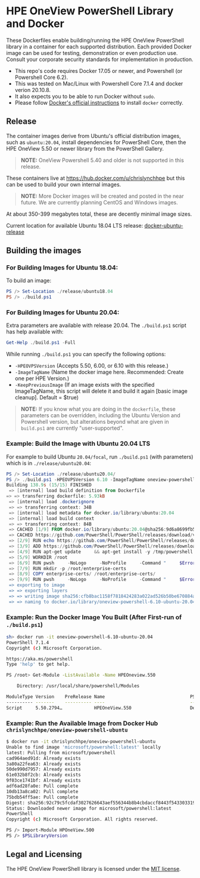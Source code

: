 # HPE OneView PowerShell Library and Docker

These Dockerfiles enable building/running the HPE OneView PowerShell library in a container for each supported distribution.  Each provided Docker image can be used for testing, demonstration or even production use. Consult your corporate security standards for implementation in production.

- This repo's code requires Docker 17.05 or newer, and Powershell (or Powershell Core 6.2).
- This was tested on Mac/Linux with Powershell Core 7.1.4 and docker verion 20.10.8.
- It also expects you to be able to run Docker without `sudo`.
- Please follow [Docker's official instructions][install] to install `docker` correctly.

[install]: https://docs.docker.com/engine/installation/

## Release

The container images derive from Ubuntu's official distribution images, such as `ubuntu:20.04`, install dependencies for PowerShell Core, then the HPE OneView 5.50 or newer library from the PowerShell Gallery.

> __NOTE:__ OneView Powershell 5.40 and older is not supported in this release.

These containers live at <https://hub.docker.com/u/chrislynchhpe> but this can be used to build your own internal images.

> __NOTE:__ More Docker images will be created and posted in the near future.  We are currently planning CentOS and Windows images.

At about 350-399 megabytes total, these are decently minimal image sizes.

Current location for available Ubuntu 18.04 LTS release: [docker-ubuntu-release](https://hub.docker.com/r/chrislynchhpe/oneview-powershell-ubuntu)

## Building the images

### For Building Images for Ubuntu 18.04:

To build an image:

 ```powershell
PS /> Set-Location ./release/ubuntu18.04
PS /> ./build.ps1
```

### For Building Images for Ubuntu 20.04:

Extra parameters are available with release 20.04. The `./build.ps1` script has help available with:

```powershell
Get-Help ./build.ps1 -Full
```

While running `./build.ps1` you can specify the following options:

- `-HPEOVPSVersion` (Accepts 5.50, 6.00, or 6.10 with this release.)
- `-ImageTagName` (Name the docker image here. Recommended: Create one per HPE Version.)
- `-KeepPreviousImage` (If an image exists with the specified ImageTagName, this script will delete it and build it again [basic image cleanup]. Default = $true)

> __NOTE:__ If you know what you are doing in the `dockerfile`, these parameters can be overridden, including the Ubuntu Version and Powershell version, but alterations beyond what are given in `build.ps1` are currently "user-supported".

### Example: Build the Image with Ubuntu 20.04 LTS

For example to build Ubuntu `20.04/focal`, run `./build.ps1` (with parameters) which is in `./release/ubuntu20.04`:

```powershell
PS /> Set-Location ./release/ubuntu20.04/
PS /> ./build.ps1 -HPEOVPSVersion 6.10 -ImageTagName oneview-powershell-6.10-ubuntu-20.04 -KeepPreviousImageTagName:$false
Building 138.9s (15/15) FINISHED
 => [internal] load build definition from Dockerfile 
=> => transferring dockerfile: 5.93kB
 => [internal] load .dockerignore
 => => transferring context: 34B
 => [internal] load metadata for docker.io/library/ubuntu:20.04
 => [internal] load build context 
 => => transferring context: 84B
 => CACHED [1/9] FROM docker.io/library/ubuntu:20.04@sha256:9d6a8699fb5c9c39cf08a0871bd6219f0400981c570894cd8cbea30d3424a31f
 => CACHED https://github.com/PowerShell/PowerShell/releases/download/v7.1.4/powershell_7.1.4-1.ubuntu.20.04_amd64.deb
 => [2/9] RUN echo https://github.com/PowerShell/PowerShell/releases/download/v7.1.4/powershell_7.1.4-1.ubuntu.20.04_amd64.deb
 => [3/9] ADD https://github.com/PowerShell/PowerShell/releases/download/v7.1.4/powershell_7.1.4-1.ubuntu.20.04_amd64.deb /tmp/powershell.deb
 => [4/9] RUN apt-get update     && apt-get install -y /tmp/powershell.deb     && apt-get install -y     less     locales     ca-certificates     gss-ntlmssp     && apt-get dist-upgrade -y     && apt-get clean     &&  40.3s
 => [5/9] WORKDIR /root
 => [6/9] RUN pwsh     -NoLogo     -NoProfile     -Command "     $ErrorActionPreference = 'Stop' ;     $ProgressPreference = 'SilentlyContinue' ;     Set-PSRepository -Name 'PSGallery' -InstallationPolicy Trusted" && 
 => [7/9] RUN mkdir -p /root/enterprise-certs
 => [8/9] COPY enterprise-certs/ /root/enterprise-certs/
 => [9/9] RUN pwsh     -NoLogo     -NoProfile     -Command "     $ErrorActionPreference = 'Stop' ;     $ProgressPreference = 'SilentlyContinue' ;     ForEach ($file in (Get-ChildItem $HOME/enterprise-certs -exclude *. 
 => exporting to image
 => => exporting layers
 => => writing image sha256:cfb8bac1158f7818424283a022ad526b50be670884a4598506b01fd4b519b3cc
 => => naming to docker.io/library/oneview-powershell-6.10-ubuntu-20.04
```

### Example: Run the Docker Image You Built (After First-run of `./build.ps1`)

```sh
sh> docker run -it oneview-powershell-6.10-ubuntu-20.04
PowerShell 7.1.4
Copyright (c) Microsoft Corporation.

https://aka.ms/powershell
Type 'help' to get help.

PS /root> Get-Module -ListAvailable -Name HPEOneview.550

    Directory: /usr/local/share/powershell/Modules

ModuleType Version    PreRelease Name                                PSEdition ExportedCommands
---------- -------    ---------- ----                                --------- ----------------
Script     5.50.2794…            HPEOneView.550                      Desk      {Disable-OVApplianceComplexPasswords, Enable-OVLogicalInterconnectPortMonitoring, Get-OVStorageSystem, Get-OVAutomaticBackupConfig…}
```

### Example: Run the Available Image from Docker Hub `chrislynchhpe/oneview-powershell-ubuntu`

```sh
$ docker run -it chrislynchhpe/oneview-powershell-ubuntu
Unable to find image 'microsoft/powershell:latest' locally
latest: Pulling from microsoft/powershell
cad964aed91d: Already exists
3a80a22fea63: Already exists
50de990d7957: Already exists
61e032b8f2cb: Already exists
9f03ce1741bf: Already exists
adf6ad28fa0e: Pull complete
10db13a8ca02: Pull complete
75bdb54ff5ae: Pull complete
Digest: sha256:92c79c5fcdaf3027626643aef556344b8b4cbdaccf8443f543303319949c7f3a
Status: Downloaded newer image for microsoft/powershell:latest
PowerShell
Copyright (c) Microsoft Corporation. All rights reserved.

PS /> Import-Module HPOneView.500
PS /> $PSLibraryVersion
```

## Legal and Licensing

The HPE OneView PowerShell library is licensed under the [MIT license][].

[MIT license]: https://github.com/HewlettPackard/POSH-HPOneView/blob/master/LICENSE